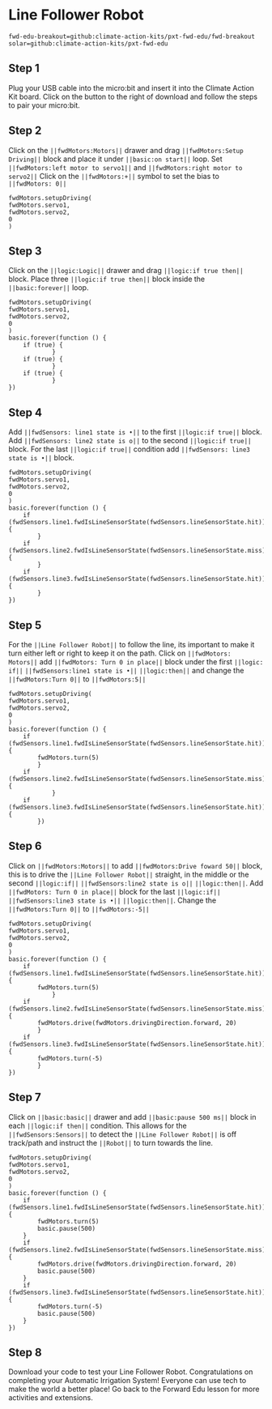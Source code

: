 # Line Follower Robot
```package
fwd-edu-breakout=github:climate-action-kits/pxt-fwd-edu/fwd-breakout
solar=github:climate-action-kits/pxt-fwd-edu
```
## Step 1 
Plug your USB cable into the micro:bit and insert it into the 
Climate Action Kit board. Click on the button to the right of 
download and follow the steps to pair your micro:bit.

## Step 2 
Click on the ``||fwdMotors:Motors||`` drawer and drag
``||fwdMotors:Setup Driving||`` block and place it under
``||basic:on start||`` loop. Set ``||fwdMotors:left motor to servo1||``
 and ``||fwdMotors:right motor to servo2||``
Click on the ``||fwdMotors:+||`` symbol to set the bias to ``||fwdMotors: 0||``
```blocks
fwdMotors.setupDriving(
fwdMotors.servo1,
fwdMotors.servo2,
0
)
```
## Step 3 
Click on the ``||logic:Logic||`` drawer and drag ``||logic:if true then||`` block.
Place three ``||logic:if true then||`` block inside the ``||basic:forever||`` loop.
```blocks
fwdMotors.setupDriving(
fwdMotors.servo1,
fwdMotors.servo2,
0
)
basic.forever(function () {
    if (true) {
            }
    if (true) {
            }
    if (true) {
            }
})
```
## Step 4 
Add ``||fwdSensors: line1 state is •||`` to the first ``||logic:if true||`` block.
Add ``||fwdSensors: line2 state is o||`` to the second ``||logic:if true||`` block.
For the last ``||logic:if true||`` condition add ``||fwdSensors: line3 state is •||`` block.
```blocks
fwdMotors.setupDriving(
fwdMotors.servo1,
fwdMotors.servo2,
0
)
basic.forever(function () {
    if (fwdSensors.line1.fwdIsLineSensorState(fwdSensors.lineSensorState.hit)) {
        }
    if (fwdSensors.line2.fwdIsLineSensorState(fwdSensors.lineSensorState.miss)) {
        }
    if (fwdSensors.line3.fwdIsLineSensorState(fwdSensors.lineSensorState.hit)) {
        }
})
```
## Step 5 
For the ``||Line Follower Robot||`` to follow the line, its important
to make it turn either left or right to keep it on the path. Click on ``||fwdMotors: Motors||``
add ``||fwdMotors: Turn 0 in place||`` block under the first ``||logic: if||`` 
``||fwdSensors:line1 state is •||`` ``||logic:then||`` and change the ``||fwdMotors:Turn 0||``
to ``||fwdMotors:5||``
```blocks
fwdMotors.setupDriving(
fwdMotors.servo1,
fwdMotors.servo2,
0
)
basic.forever(function () {
    if (fwdSensors.line1.fwdIsLineSensorState(fwdSensors.lineSensorState.hit)) {
        fwdMotors.turn(5)
        }
    if (fwdSensors.line2.fwdIsLineSensorState(fwdSensors.lineSensorState.miss)) {
            }
    if (fwdSensors.line3.fwdIsLineSensorState(fwdSensors.lineSensorState.hit)) {
        })
```
## Step 6 
Click on ``||fwdMotors:Motors||`` to add ``||fwdMotors:Drive foward 50||`` block,
this is to drive the ``||Line Follower Robot||`` straight, in the middle or the second
``||logic:if||`` ``||fwdSensors:line2 state is o||`` ``||logic:then||``.
Add ``||fwdMotors: Turn 0 in place||`` block for the last ``||logic:if||``
``||fwdSensors:line3 state is •||`` ``||logic:then||``. Change the ``||fwdMotors:Turn 0||``
to ``||fwdMotors:-5||``
```blocks
fwdMotors.setupDriving(
fwdMotors.servo1,
fwdMotors.servo2,
0
)
basic.forever(function () {
    if (fwdSensors.line1.fwdIsLineSensorState(fwdSensors.lineSensorState.hit)) {
        fwdMotors.turn(5)
            }
    if (fwdSensors.line2.fwdIsLineSensorState(fwdSensors.lineSensorState.miss)) {
        fwdMotors.drive(fwdMotors.drivingDirection.forward, 20)
        }
    if (fwdSensors.line3.fwdIsLineSensorState(fwdSensors.lineSensorState.hit)) {
        fwdMotors.turn(-5)
        }
})
```
## Step 7 
Click on ``||basic:basic||`` drawer and add ``||basic:pause 500 ms||`` block in 
each ``||logic:if then||`` condition. This allows for the ``||fwdSensors:Sensors||`` 
to detect the ``||Line Follower Robot||`` is off track/path and instruct the ``||Robot||``
to turn towards the line.
```blocks
fwdMotors.setupDriving(
fwdMotors.servo1,
fwdMotors.servo2,
0
)
basic.forever(function () {
    if (fwdSensors.line1.fwdIsLineSensorState(fwdSensors.lineSensorState.hit)) {
        fwdMotors.turn(5)
        basic.pause(500)
    }
    if (fwdSensors.line2.fwdIsLineSensorState(fwdSensors.lineSensorState.miss)) {
        fwdMotors.drive(fwdMotors.drivingDirection.forward, 20)
        basic.pause(500)
    }
    if (fwdSensors.line3.fwdIsLineSensorState(fwdSensors.lineSensorState.hit)) {
        fwdMotors.turn(-5)
        basic.pause(500)
    }
})
```
## Step 8 
Download your code to test your Line Follower Robot.
Congratulations on completing your Automatic Irrigation System!
Everyone can use tech to make the world a better place! Go back to the Forward Edu lesson for more activities and extensions.
